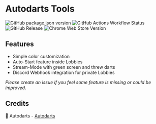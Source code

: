 # Autodarts Tools

![GitHub package.json version](https://img.shields.io/github/package-json/v/creazy231/autodarts-tools)
![GitHub Actions Workflow Status](https://img.shields.io/github/actions/workflow/status/creazy231/autodarts-tools/release.yml)
![GitHub Release](https://img.shields.io/github/v/release/creazy231/autodarts-tools)
![Chrome Web Store Version](https://img.shields.io/chrome-web-store/v/oolfddhehmbpdnlmoljmllcdggmkgihh)


## Features

- Simple color customization
- Auto-Start feature inside Lobbies
- Stream-Mode with green screen and threw darts
- Discord Webhook integration for private Lobbies

_Please create an issue if you feel some feature is missing or could be improved._

## Credits

🎯 Autodarts - [Autodarts](https://autodarts.io)

